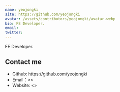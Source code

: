 ```yaml
---
name: yeojongki
site: https://github.com/yeojongki
avatar: /assets/contributors/yeojongki/avatar.webp
bio: FE Developer.
email:
twitter:
---
```


FE Developer.

## Contact me

- Github: <https://github.com/yeojongki>
- Email：<>
- Website: <>
